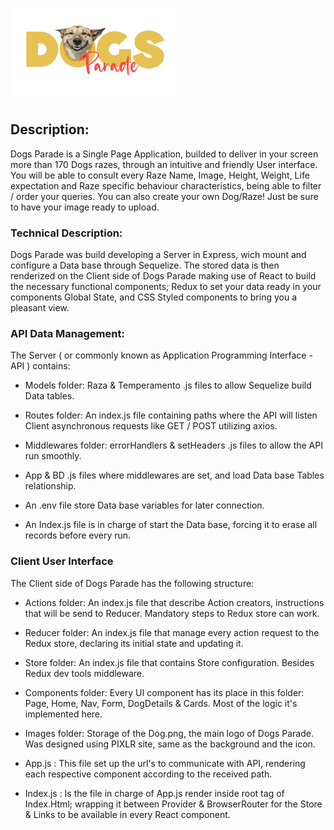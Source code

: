 <p align='left'>
    <img height="150" src=https://github.com/bocacha/PI-DOGS/blob/main/client/src/images/dog.png?raw=true </img>
</p>

## Description:

Dogs Parade is a Single Page Application, builded to deliver in your screen more than 170 Dogs razes, through an intuitive and friendly User interface.
You will be able to consult every Raze Name, Image, Height, Weight, Life expectation and Raze specific behaviour characteristics, being able to filter / order your queries.
You can also create your own Dog/Raze! Just be sure to have your image ready to upload.



### Technical Description:

Dogs Parade was build developing a Server in Express, wich mount and configure a Data base through Sequelize. The stored data is then renderized on the Client side of Dogs Parade making use of React to build the necessary functional components; Redux to set your data ready in your components Global State, and CSS Styled components to bring you a pleasant view.


### API Data Management:

The Server ( or commonly known as Application Programming Interface - API ) contains:

- Models folder:
  Raza & Temperamento .js files to allow Sequelize build Data tables.
  
- Routes folder:
  An index.js file containing paths where the API will listen Client asynchronous requests like GET / POST utilizing axios.
  
- Middlewares folder:
  errorHandlers & setHeaders .js files to allow the API run smoothly.
  
- App & BD .js files where middlewares are set, and load Data base Tables relationship. 

- An .env file store Data base variables for later connection.

- An Index.js file is in charge of start the Data base, forcing it to erase all records before every run.


### Client User Interface

The Client side of Dogs Parade has the following structure:

- Actions folder:
 An index.js file that describe Action creators, instructions that will be send to Reducer. Mandatory steps to Redux store can work.
 
- Reducer folder:
  An index.js file that manage every action request to the Redux store, declaring its initial state and updating it.
  
- Store folder:
 An index.js file that contains Store configuration. Besides Redux dev tools middleware.
 
- Components folder:
  Every UI component has its place in this folder: Page, Home, Nav, Form, DogDetails & Cards. Most of the logic it's implemented here.
  
- Images folder:
  Storage of the Dog.png, the main logo of Dogs Parade. Was designed using PIXLR site, same as the background and the icon.
  
- App.js :  This file set up the url's to communicate with API, rendering each respective component according to the received path.

- Index.js : Is the file in charge of App.js render inside root tag of Index.Html; wrapping it between Provider & BrowserRouter for the Store & Links to be available in every     React component.
  
